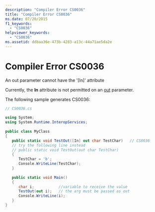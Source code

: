 ```yaml
---
description: "Compiler Error CS0036"
title: "Compiler Error CS0036"
ms.date: 07/20/2015
f1_keywords: 
  - "CS0036"
helpviewer_keywords: 
  - "CS0036"
ms.assetid: ddbaa36e-473b-4283-a13c-44a71ae5da2e
---
```

# Compiler Error CS0036
An out parameter cannot have the '[In]' attribute  
  
 Currently, the **In** attribute is not permitted on an [out](../language-reference/keywords/out-parameter-modifier.md) parameter.  
  
 The following sample generates CS0036:  
  
```csharp  
// CS0036.cs  
  
using System;  
using System.Runtime.InteropServices;  
  
public class MyClass  
{  
   public static void TestOut([In] out char TestChar)   // CS0036  
   // try the following line instead  
   // public static void TestOut(out char TestChar)  
   {  
      TestChar = 'b';  
      Console.WriteLine(TestChar);  
   }  
  
   public static void Main()  
   {  
      char i;           //variable to receive the value  
      TestOut(out i);   // the arg must be passed as out  
      Console.WriteLine(i);  
   }  
}  
```
